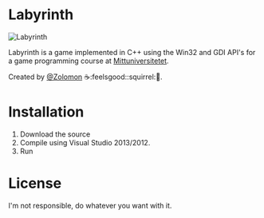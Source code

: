 # Labyrinth
![Labyrinth](https://raw.githubusercontent.com/Zolomon/labyrinth/master/images/labyrinth.gif)

Labyrinth is a game implemented in C++ using the Win32 and GDI API's for a game programming course at [Mittuniversitetet](http://miun.se).

Created by [@Zolomon](http://github.com/Zolomon) :coffee::feelsgood::squirrel::doughnut:.

# Installation
1.  Download the source
2.  Compile using Visual Studio 2013/2012.
3.  Run

# License
I'm not responsible, do whatever you want with it.